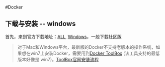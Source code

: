 #Docker

## 下载与安装 -- windows

首先，来到官方下载地址：[ALL](https://www.docker.com/community-edition), [Windows](https://store.docker.com/editions/community/docker-ce-desktop-windows)，一般下载社区版

> 对于Mac和Windows平台，最新版的Docker不支持老版本的操作系统，如果想在win7上安装Docker，需要用到[Docker ToolBox](https://docs.docker.com/toolbox/overview/#ready-to-get-started) (该工具支持的最低版本好像是 win7)。[ToolBox官网安装流程](https://docs.docker.com/toolbox/toolbox_install_windows/#step-1-check-your-version)






